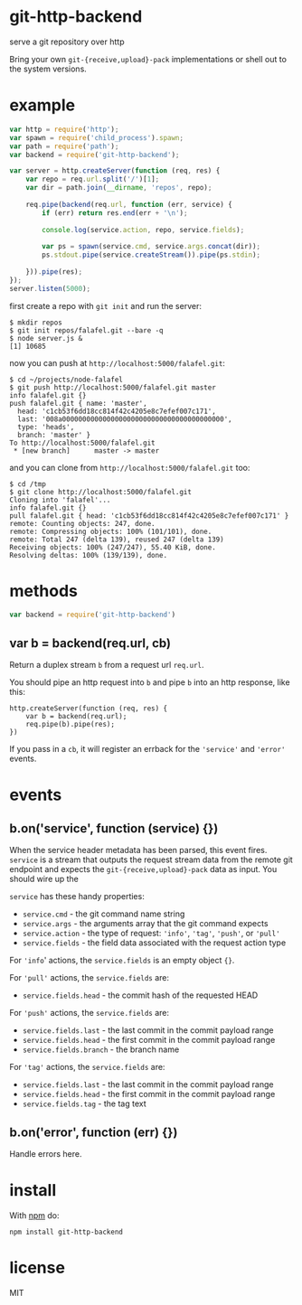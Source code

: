 # git-http-backend

serve a git repository over http

Bring your own `git-{receive,upload}-pack` implementations or shell out to the
system versions.

# example

``` js
var http = require('http');
var spawn = require('child_process').spawn;
var path = require('path');
var backend = require('git-http-backend');

var server = http.createServer(function (req, res) {
    var repo = req.url.split('/')[1];
    var dir = path.join(__dirname, 'repos', repo);
    
    req.pipe(backend(req.url, function (err, service) {
        if (err) return res.end(err + '\n');
        
        console.log(service.action, repo, service.fields);
        
        var ps = spawn(service.cmd, service.args.concat(dir));
        ps.stdout.pipe(service.createStream()).pipe(ps.stdin);
        
    })).pipe(res);
});
server.listen(5000);
```

first create a repo with `git init` and run the server:

```
$ mkdir repos
$ git init repos/falafel.git --bare -q
$ node server.js &
[1] 10685
```

now you can push at `http://localhost:5000/falafel.git`:

```
$ cd ~/projects/node-falafel
$ git push http://localhost:5000/falafel.git master
info falafel.git {}
push falafel.git { name: 'master',
  head: 'c1cb53f6dd18cc814f42c4205e8c7efef007c171',
  last: '008a0000000000000000000000000000000000000000',
  type: 'heads',
  branch: 'master' }
To http://localhost:5000/falafel.git
 * [new branch]      master -> master
```

and you can clone from `http://localhost:5000/falafel.git` too:

```
$ cd /tmp
$ git clone http://localhost:5000/falafel.git
Cloning into 'falafel'...
info falafel.git {}
pull falafel.git { head: 'c1cb53f6dd18cc814f42c4205e8c7efef007c171' }
remote: Counting objects: 247, done.
remote: Compressing objects: 100% (101/101), done.
remote: Total 247 (delta 139), reused 247 (delta 139)
Receiving objects: 100% (247/247), 55.40 KiB, done.
Resolving deltas: 100% (139/139), done.
```

# methods

``` js
var backend = require('git-http-backend')
```

## var b = backend(req.url, cb)

Return a duplex stream `b` from a request url `req.url`.

You should pipe an http request into `b` and pipe `b` into an http response,
like this:

```
http.createServer(function (req, res) {
    var b = backend(req.url);
    req.pipe(b).pipe(res);
})
```

If you pass in a `cb`, it will register an errback for the `'service'` and
`'error'` events.

# events

## b.on('service', function (service) {})

When the service header metadata has been parsed, this event fires. `service` is
a stream that outputs the request stream data from the remote git endpoint and
expects the `git-{receive,upload}-pack` data as input. You should wire up the 

`service` has these handy properties:

* `service.cmd` - the git command name string
* `service.args` - the arguments array that the git command expects
* `service.action` - the type of request: `'info'`, `'tag'`, `'push'`, or
`'pull'`
* `service.fields` - the field data associated with the request action type

For `'info`' actions, the `service.fields` is an empty object `{}`.

For `'pull'` actions, the `service.fields` are:

* `service.fields.head` - the commit hash of the requested HEAD

For `'push'` actions, the `service.fields` are:

* `service.fields.last` - the last commit in the commit payload range
* `service.fields.head` - the first commit in the commit payload range
* `service.fields.branch` - the branch name

For `'tag'` actions, the `service.fields` are:

* `service.fields.last` - the last commit in the commit payload range
* `service.fields.head` - the first commit in the commit payload range
* `service.fields.tag` - the tag text

## b.on('error', function (err) {})

Handle errors here.

# install

With [npm](https://npmjs.org) do:

```
npm install git-http-backend
```

# license

MIT

